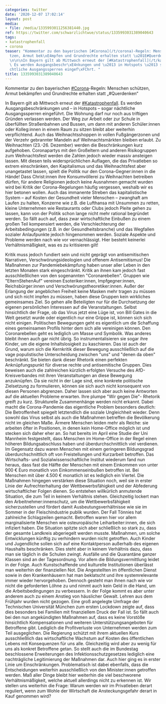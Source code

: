 ```yaml
---
categories: twitter
date: '2020-12-07 17:02:14'
layout: post
media:
- file: /media/1335993011256381440.jpg
ref: https://twitter.com/schwarzlichtwue/status/1335993031389040643
tags:
- katastrophenfall
- corona
teaser: "Kommentar zu den bayerischen [#Corona](/t/corona)-Regeln: Menschen sch\xFC\
  tzen, Armut bek\xE4mpfen und Grundrechte erhalten statt \u201E#Querdenken\u201C\n\
  \n\n\nIn Bayern gilt ab Mittwoch erneut der [#Katastrophenfall](/t/katastrophenfall).\
  \ Es werden Ausgangsbeschr\xE4nkungen und \u2013 in Hotspots \u2013 sogar n\xE4\
  chtliche Ausgangssperren eingef\xFChrt. "
title: 1335993031389040643
---
```

Kommentar zu den bayerischen [#Corona](/t/corona)-Regeln: Menschen schützen, Armut bekämpfen und Grundrechte erhalten statt „#Querdenken“



In Bayern gilt ab Mittwoch erneut der [#Katastrophenfall](/t/katastrophenfall). Es werden Ausgangsbeschränkungen und – in Hotspots – sogar nächtliche Ausgangssperren eingeführt. 
Die Wohnung darf nur noch aus triftigen Gründen verlassen werden. Der Weg zur Arbeit oder zur Schule in überfüllten Straßenbahnen und Bussen, um dann mit anderen Schüler:innen oder Kolleg:innen in einem Raum zu sitzen bleibt aber weiterhin verpflichtend.
Auch das Weihnachtsshoppen in vollen Fußgängerzonen und der Verzehr gebrannter Mandeln auf Weihnachtsmärkten bleiben erlaubt. Zu Weihnachten (23.-26. Dezember) werden die Beschränkungen kurz aufgehoben.
Coronapartys mit den Großeltern und anderen Risikogruppen zum Weihnachtsfest werden die Zahlen jedoch wieder massiv ansteigen lassen.
Mit diesen teils widersprüchlichen Auflagen, die das Privatleben so extrem einschränken, den Kapitalismus und das Weihnachtsfest aber unangetastet lassen, spielt die Politik nur den Corona-Gegner:innen in die Hände! Dass Christ:innen ihre Konsumvöllerei zu Weihnachten betreiben dürfen, für andere Religionen jedoch keine Ausnahmen gemacht wurden wird bei Kritik der Corona-Regelungen häufig vergessen, weshalb wir es hier betonen wollen.
Auch das immanente Streben das kapitalistische System – auf Kosten der Gesundheit vieler Menschen – zwanghaft am Laufen zu halten, Konzerne wie z.B. die Lufthansa mit Unsummen zu retten, kleine Unternehmen wie Restaurants oder Clubs jedoch Pleite gehen zu lassen, kann von der Politik schon lange nicht mehr rational begründet werden.
So fällt auch auf, dass zwar wirtschaftliche Einbußen zu einem großen Teil kompensiert werden, die Verschlechterung der Arbeitsbedingungen (z.B. in der Gesundheitsbranche) und das Wegfallen sozialer Anlaufpunkte jedoch hingenommen werden.
Soziale Aspekte und Probleme werden nach wie vor vernachlässigt. Hier besteht keinerlei Verhältnismäßigkeit, was es zu kritisieren gilt!



Kritik muss jedoch fundiert sein und nicht geprägt von antisemitischen Narrativen, Verschwörungsideologien und offenem Antisemitismus!
Die Maßnahmen zur Pandemiebekämpfung haben unser aller Leben in den letzten Monaten stark eingeschränkt. Kritik an ihnen kam jedoch fast ausschließlichen von den sogenannten "Coronarebellen".
Gruppen wie "ElternStehenAuf" vereinen Esoteriker:innen, Impfgegner:innen, Reichsbürger:innen und Verschwörungstheoretiker:innen.
Außer der Erlangung der angeblichen Freiheit keine Masken mehr tragen zu müssen und sich nicht impfen zu müssen, haben diese Gruppen kein wirkliches gemeinsames Ziel. So gehen alle Beteiligten nur für die Durchsetzung der eigenen persönlichen Interessen auf die Veranstaltungen.
Selbst hinsichtlich der Frage, ob das Virus jetzt eine Lüge ist, von Bill Gates in die Welt gesetzt wurde oder eigentlich nur eine Grippe ist, können sich sich nicht einigen.
Politischen Bewegungen geht es eigentlich um die Schaffung eines gemeinsamen Profils hinter dem sich alle vereinigen können. Den Coronarebellen geht es lediglich um Masse und Symbolik. Was anderes bleibt ihnen auch gar nicht übrig.
So instrumentalisieren sie sogar ihre Kinder, um die eigene Inhaltslosigkeit zu kaschieren. Das ist auch der Grund, warum sich die Kernkritik dieser Bewegung ausschließlich auf die vage populistische Unterscheidung zwischen "uns" und "denen da oben" beschränkt.
Sie bieten dank dieser Rhetorik einen perfekten Anknüpfungspunkt für diverse rechte und antisemitische Gruppen. Dies beweisen auch die zahlreichen kürzlich erfolgten Versuche des AfD-Kreisverbandes mit ihren Veranstaltungen an diese Bewegung anzuknüpfen.
Da sie nicht in der Lage sind, eine konkrete politische Zielsetzung zu formulieren, können sie sich auch nicht konsequent von diesen Personen abgrenzen. Daher lassen sich aber auch keine Antworten auf die aktuellen Probleme erwarten.
Ihre plumpe "Wir gegen Die"- Rhetorik greift zu kurz. Strukturelle Zusammenhänge werden nicht erkannt. Dabei macht die Corona-Pandemie das eigentliche Problem besonders deutlich: Die Betroffenheit spiegelt letztendlich die soziale Ungleichheit wieder.
Denn sowohl das Virus selbst als auch die Maßnahmen betreffen die Bevölkerung nicht im gleichen Maße. Ärmere Menschen leiden mehr als Reiche: sie arbeiten öfter in Positionen, in denen kein Home-Office möglich ist und stecken sich daher eher an.
So hat bereits im April eine Studie der Uni Mannheim festgestellt, dass Menschen im Home-Office in der Regel einen höheren Bildungsabschluss haben und überdurchschnittlich viel verdienen.
Im Gegensatz dazu waren Menschen mit einem geringeren Bildungsgrad überdurchschnittlich oft von Freistellungen und Kurzarbeit betroffen.
Das Wirtschafts- und Sozialwissenschaftliche Institut wiederum fand nun heraus, dass fast die Hälfte der Menschen mit einem Einkommen von unter 900 € Euro monatlich von Einkommenseinbußen betroffen ist. Bei Menschen mit über 4.500 € monatlich ist es lediglich ein Viertel.
Die Maßnahmen hingegen verstärken diese Situation noch, weil sie in erster Linie der Aufrechterhaltung der Wettbewerbsfähigkeit und der Abfederung wirtschaftlicher Folgen dienen. So entstehen willkürlich anmutende Situation, die zum Teil in keinem Verhältnis stehen.
Gleichzeitig lockert man den Arbeitnehmer:innenschutz, um die Wettbewerbsfähigkeit sicherzustellen und fördert damit Ausbeutungsverhältnisse wie sie im Sommer in der Fleischindustrie publik wurden. Der Fall Tönnies hat zahlreiche Schlagzeilen gemacht.
Betroffen waren hier vor allem marginalisierte Menschen wie osteuropäische Leiharbeiter:innen, die sich infiziert haben. Die Situation spitzte sich aber schließlich so stark zu, dass der gesamte Landkreis abgeriegelt werden musste.
Maßnahmen, um solche Entwicklungen künftig zu verhindern wurden nicht getroffen. Auch Kinder und Jugendliche sollen sich auf eine Kontaktperson außerhalb des eigenen Haushalts beschränken. Dies steht aber in keinem Verhältnis dazu, dass man sie täglich in die Schulen zwingt.
Ausfälle und die Quarantäne ganzer Klassen sind an der Tagesordnung. Vor allem die Bildungsvermittlung leidet in der Folge. Auch Kunstschaffende und kulturelle Institutionen überlässt man weiterhin der finanziellen Not.
Die Angestellten im öffentlichen Dienst sowie in den Krankenhäusern hat man beklatscht und ihre systemrelevante immer wieder hervorgehoben.
Dennoch gesteht man ihnen nach wie vor nicht die geforderten Löhne zu und nimmt auch kein Geld in die Hand, um die Arbeitsbedingungen zu verbessern. In der Folge kommt es aber unter anderem auch zu einem Anstieg von häuslicher Gewalt. Lehren aus dem Frühjahr wurden nicht gezogen.
Eine groß angelegte Umfrage der Technischen Universität München zum ersten Lockdown zeigte auf, dass dies besonders bei Familien mit finanziellem Druck der Fall ist.
So fällt auch bei den nun angekündigten Maßnahmen auf, dass es keine Vorstöße hinsichtlich Kompensationen und weiteren Unterstützungsangeboten für Betroffene gibt. Lediglich die Profitverluste von Unternehmen werden zum Teil ausgeglichen.
Die Regierung schützt mit ihrem aktuellen Kurs ausschließlich das wirtschaftliche Wachstum auf Kosten des öffentlichen Lebens mit Konsequenzen für uns alle. Gleichzeitig wird aber zu wenig für uns als konkret Betroffene getan.
So stellt auch die im Bundestag beschlossene Erweiterungen des Infektionsschutzgesetzes lediglich eine nachträgliche Legitimierung der Maßnahmen dar. Auch hier ging es in erster Linie um Einschränkungen.
Problematisch ist dabei ebenfalls, dass die Entscheidungen weiterhin ausschließlich von den Minister:innen getroffen werden. Maß aller Dinge bleibt hier weiterhin die viel beschworene Verhältnismäßigkeit, welche aktuell allerdings nicht zu erkennen ist.
Wir stellen uns weiterhin die Frage: Warum werden wir im Privatleben derart reguliert, wenn zum Wohle der Wirtschaft die Ansteckungsgefahr derart in Kauf genommen wird?